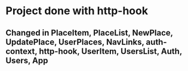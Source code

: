 # Project done with http-hook
## Changed in PlaceItem, PlaceList, NewPlace, UpdatePlace, UserPlaces, NavLinks, auth-context, http-hook, UserItem, UsersList, Auth, Users, App
